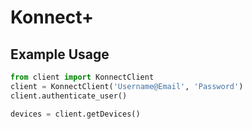 # Konnect+

## Example Usage

```python
from client import KonnectClient
client = KonnectClient('Username@Email', 'Password')
client.authenticate_user()

devices = client.getDevices()
```